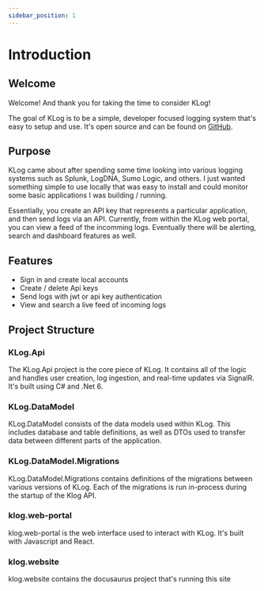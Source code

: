 ```yaml
---
sidebar_position: 1
---
```


# Introduction

## Welcome

Welcome! And thank you for taking the time to consider KLog!

The goal of KLog is to be a simple, developer focused logging system that's easy
to setup and use. It's open source and can be found on
[GitHub](https://github.com/KTech-Industries/KLog).

## Purpose

KLog came about after spending some time looking into various logging systems
such as Splunk, LogDNA, Sumo Logic, and others. I just wanted something simple
to use locally that was easy to install and could monitor some basic
applications I was building / running.

Essentially, you create an API key that represents a particular application,
and then send logs via an API. Currently, from within the KLog web portal, you
can view a feed of the incomming logs. Eventually there will be alerting, search
and dashboard features as well.

## Features

- Sign in and create local accounts
- Create / delete Api keys
- Send logs with jwt or api key authentication
- View and search a live feed of incoming logs

## Project Structure

### KLog.Api

The KLog.Api project is the core piece of KLog. It contains all of the logic and
handles user creation, log ingestion, and real-time updates via SignalR. It's
built using C# and .Net 6.

### KLog.DataModel

KLog.DataModel consists of the data models used within KLog. This includes
database and table definitions, as well as DTOs used to transfer data between
different parts of the application.

### KLog.DataModel.Migrations

KLog.DataModel.Migrations contains definitions of the migrations between various
versions of KLog. Each of the migrations is run in-process during the startup
of the Klog API.

### klog.web-portal

klog.web-portal is the web interface used to interact with KLog. It's built
with Javascript and React.

### klog.website

klog.website contains the docusaurus project that's running this site
